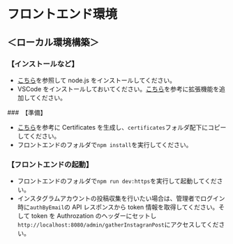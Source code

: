 # フロントエンド環境

## ＜ローカル環境構築＞

### 【インストールなど】

- [こちら](https://qiita.com/kyosuke5_20/items/c5f68fc9d89b84c0df09)を参照して node.js をインストールしてください。
- VSCode をインストールしておいてください。[こちら](https://qiita.com/harker/items/b66ad0ccc74e28fb6315)を参考に拡張機能を追加してください。

###　【準備】

- [こちら](https://zenn.dev/sotszk/articles/b4e6a4e19d2e35)を参考に Certificates を生成し、`certificates`フォルダ配下にコピーしてください。
- フロントエンドのフォルダで`npm install`を実行してください。

### 【フロントエンドの起動】

- フロントエンドのフォルダで`npm run dev:https`を実行して起動してください。
- インスタグラムアカウントの投稿収集を行いたい場合は、管理者でログイン時に`authByEmail`の API レスポンスから token 情報を取得してください。そして token を Authrozation のヘッダーにセットし`http://localhost:8080/admin/gatherInstagranPost`にアクセスしてください。
